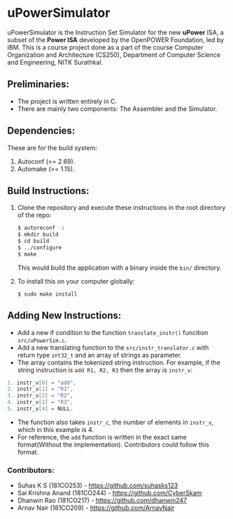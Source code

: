 # uPowerSimulator

uPowerSimulator is the Instruction Set Simulator for the new **uPower** ISA, a subset of the **Power ISA** developed by the OpenPOWER Foundation, led by IBM. This is a course project done as a part of the course Computer Organization and Architecture (CS250), Department of Computer Science and Engineering, NITK Surathkal.

## Preliminaries:
- The project is written entirely in C.
- There are mainly two components: The Assembler and the Simulator.

## Dependencies:

These are for the build system:
1. Autoconf (>= 2.69).
2. Automake (>= 1.15).

## Build Instructions:

1. Clone the repository and execute these instructions in the root directory of the repo:
    ```bash
    $ autoreconf -i
    $ mkdir build
    $ cd build
    $ ../configure
    $ make
    ```
    This would build the application with a binary inside the `bin/` directory.

2. To install this on your computer globally:
    ```
    $ sudo make install
    ```

## Adding New Instructions:

- Add a new if condition to the function `translate_instr()` funcition `src/uPowerSim.c`.
- Add a new translating function to the `src/instr_translator.c` with return type `int32_t` and an array of strings as parameter.
- The array contains the tokenized string instruction. For example, if the string instruction is `add R1, R2, R3` then the array is `instr_v`:
```C
1. instr_v[0] = "add",
2. instr_v[1] = "R1",
3. instr_v[2] = "R2",
4. instr_v[3] = "R3",
5. instr_v[4] = NULL.
```
- The function also takes `instr_c`, the number of elements in `instr_v`, which in this example is 4.
- For reference, the `add` function is written in the exact same format(Without the implementation). Contributors could follow  this format.

### Contributors:
- Suhas K S (181CO253) - https://github.com/suhasks123
- Sai Krishna Anand (181CO244) - https://github.com/CyberSkam
- Dhanwin Rao (181CO217) - https://github.com/dhanwin247
- Arnav Nair (181CO209) - https://github.com/ArnavNair
